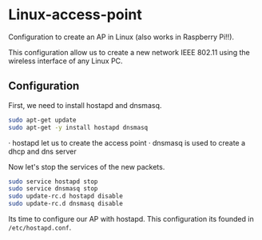 # Linux-access-point
Configuration to create an AP in Linux (also works in Raspberry Pi!!). 

This configuration allow us to create a new network IEEE 802.11 using the wireless interface of any Linux PC.

## Configuration
First, we need to install hostapd and dnsmasq.
```sh
sudo apt-get update
sudo apt-get -y install hostapd dnsmasq
```

   · hostapd let us to create the access point
   · dnsmasq is used to create a dhcp and dns server

Now let's stop the services of the new packets.
```sh
sudo service hostapd stop
sudo service dnsmasq stop
sudo update-rc.d hostapd disable
sudo update-rc.d dnsmasq disable
```

Its time to configure our AP with hostapd. This configuration its founded in `/etc/hostapd.conf`.
